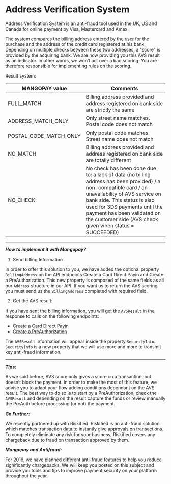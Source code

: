 # Address Verification System 




Address Verification System is an anti-fraud tool used in the UK, US and Canada for online payment by Visa, Mastercard and Amex. 

The system compares the billing address entered by the user for the purchase and the address of the credit card registered at his bank.  Depending on multiple checks between these two addresses, a "score" is provided by the acquiring bank. We are now providing you this AVS result as an indicator. In other words, we won’t act over a bad scoring.  You are therefore responsible for implementing rules on the scoring. 

Result system:

|MANGOPAY value|Comments|
| -------- | -------- |
|FULL_MATCH|Billing address provided and address registered on bank side are strictly the same|
|ADDRESS_MATCH_ONLY|Only street name matches. Postal code does not match|
|POSTAL_CODE_MATCH_ONLY|Only postal code matches. Street name does not match|
|NO_MATCH|Billing address provided and address registered on bank side are totally different|
|NO_CHECK|No check has been done due to: a lack of data (no billing address has been provided) / a non-compatible card / an unavailability of AVS service on bank side. This status is also used for 3DS payments until the payment has been validated on the customer side (AVS check given when status = SUCCEEDED)



-----


***How to implement it with Mangopay?***

1. Send billing Information
 
 In order to offer this solution to you,  we have added the optional property `BillingAddress` on the API endpoints Create a Card Direct Payin and Create a PreAuthorization. This new property is composed of the same fields as all our `Address` structure in our API. If you want us to return the AVS scoring you must send us the `BillingAddress` completed with required field.

2. Get the AVS result:
 
If you have sent the billing information, you will get the `AVSResult` in the response to calls on the following endpoints:
* [Create a Card Direct Payin ](https://docs.mangopay.com/endpoints/v2.01/payins#e278_create-a-card-direct-payin)
* [Create a PreAuthorization](https://docs.mangopay.com/endpoints/v2.01/preauthorizations#e184_create-a-preauthorization)

The `AVSResult` information will appear inside the property `SecurityInfo`.  `SecurityInfo` is a new property that we will use more and more to transmit key anti-fraud information.



-----


***Tips:***

As we said before, AVS score only gives a score on a transaction, but doesn’t block the payment. In order to make the most of this feature, we advise you to adapt your flow adding conditions dependant on the AVS result. The best way to do so is to start by a PreAuthorization, check the `AVSResult` and depending on the result capture the funds or review manually the PreAuth before processing (or not) the payment.


***Go Further:***

We recently partnered up with Riskified. Riskified is an anti-fraud solution which matches transaction data to instantly give approvals on transactions. To completely eliminate any risk for your business, Riskified covers any chargeback due to fraud on transaction approved by them.   
	
***Mangopay and Antifraud:***

For 2018, we have planned different anti-fraud features to help you reduce significantly chargebacks. We will keep you posted on this subject and provide you tools and tips to improve payment security on your platform throughout the year.